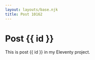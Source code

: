 ```yaml
---
layout: layouts/base.njk
title: Post 10162
---
```


# Post {{ id }}

This is post {{ id }} in my Eleventy project.
